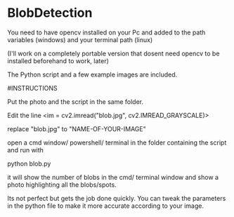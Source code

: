 # BlobDetection

You need to have opencv installed on your Pc and added to the path variables (windows) and your terminal path (linux)

(I'll work on a completely portable version that dosent need opencv to be installed beforehand to work, later)

The Python script and a few example images are included.

#INSTRUCTIONS 

Put the photo and the script in the same folder.

Edit the line <im = cv2.imread("blob.jpg", cv2.IMREAD_GRAYSCALE)>

  replace "blob.jpg" to "NAME-OF-YOUR-IMAGE"
  
open a cmd window/ powershell/ terminal in the folder containing the script and run with

  python blob.py
  
it will show the number of blobs in the cmd/ terminal window and show a photo highlighting all the blobs/spots.

Its not perfect but gets the job done quickly. You can tweak the parameters in the python file to make it more accurate according to your image.
